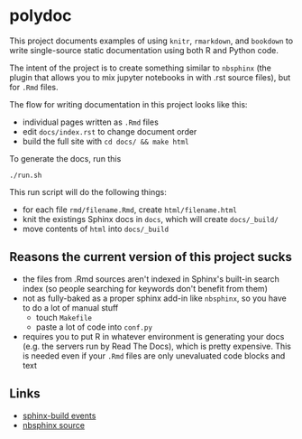 # polydoc

This project documents examples of using `knitr`, `rmarkdown`, and `bookdown` to write single-source static documentation using both R and Python code.

The intent of the project is to create something similar to `nbsphinx` (the plugin that allows you to mix jupyter notebooks in with .rst source files), but for `.Rmd` files.

The flow for writing documentation in this project looks like this:

* individual pages written as `.Rmd` files
* edit `docs/index.rst` to change document order
* build the full site with `cd docs/ && make html`

To generate the docs, run this

```
./run.sh
```

This run script will do the following things:

* for each file `rmd/filename.Rmd`, create `html/filename.html`
* knit the existings Sphinx docs in `docs`, which will create `docs/_build/`
* move contents of `html` into `docs/_build`

## Reasons the current version of this project sucks

* the files from .Rmd sources aren't indexed in Sphinx's built-in search index (so people searching for keywords don't benefit from them)
* not as fully-baked as a proper sphinx add-in like `nbsphinx`, so you have to do a lot of manual stuff
    - touch `Makefile`
    - paste a lot of code into `conf.py`
* requires you to put R in whatever environment is generating your docs (e.g. the servers run by Read The Docs), which is pretty expensive. This is needed even if your `.Rmd` files are only unevaluated code blocks and text

## Links

* [sphinx-build events](http://www.sphinx-doc.org/en/stable/extdev/appapi.html#sphinx-core-events)
* [nbsphinx source](https://github.com/spatialaudio/nbsphinx/tree/master/src)
